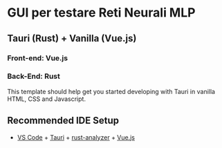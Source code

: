 # GUI per testare Reti Neurali MLP

## Tauri (Rust) + Vanilla (Vue.js)

### Front-end:  Vue.js
### Back-End:   Rust

This template should help get you started developing with Tauri in vanilla HTML, CSS and Javascript.

## Recommended IDE Setup

- [VS Code](https://code.visualstudio.com/) + [Tauri](https://marketplace.visualstudio.com/items?itemName=tauri-apps.tauri-vscode) + [rust-analyzer](https://marketplace.visualstudio.com/items?itemName=rust-lang.rust-analyzer) + [Vue.js](https://vuejs.org)
